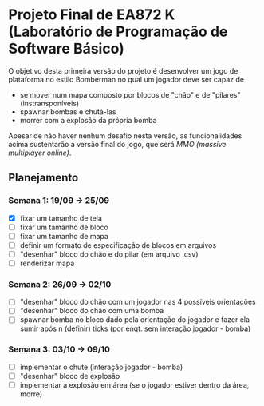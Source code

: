# Projeto Final de EA872 K (Laboratório de Programação de Software Básico)

O objetivo desta primeira versão do projeto é desenvolver um jogo de plataforma
no estilo Bomberman no qual um jogador deve ser capaz de
* se mover num mapa composto por blocos de "chão" e de "pilares"
   (instransponíveis)
* spawnar bombas e chutá-las 
* morrer com a explosão da própria bomba

Apesar de não haver nenhum desafio nesta versão, as funcionalidades acima sustentarão a
versão final do jogo, que será *MMO (massive multiplayer online)*.

## Planejamento

### Semana 1: 19/09 -> 25/09

- [x] fixar um tamanho de tela
- [ ] fixar um tamanho de bloco 
- [ ] fixar um tamanho de mapa
- [ ] definir um formato de especificação de blocos em arquivos
- [ ] "desenhar" bloco do chão e do pilar (em arquivo .csv)
- [ ] renderizar mapa

### Semana 2: 26/09 -> 02/10

- [ ] "desenhar" bloco do chão com um jogador nas 4 possíveis orientações
- [ ] "desenhar" bloco do chão com uma bomba
- [ ] spawnar bomba no bloco dado pela orientação do jogador e fazer ela sumir
  após n (definir) ticks (por enqt. sem interação jogador - bomba)

### Semana 3: 03/10 -> 09/10 

- [ ] implementar o chute (interação jogador - bomba)
- [ ] "desenhar" bloco de explosão
- [ ] implementar a explosão em área (se o jogador estiver dentro da área,
  morre)
